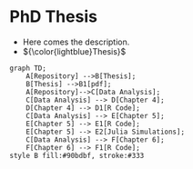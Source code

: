 # PhD Thesis


- Here comes the description.
- ${\color{lightblue}Thesis}$
```mermaid
graph TD;
    A[Repository] -->B[Thesis];
    B[Thesis] -->B1[pdf];
    A[Repository]-->C[Data Analysis];
    C[Data Analysis] --> D[Chapter 4];
    D[Chapter 4] --> D1[R Code];
    C[Data Analysis] --> E[Chapter 5];
    E[Chapter 5] --> E1[R Code];
    E[Chapter 5] --> E2[Julia Simulations];
    C[Data Analysis] --> F[Chapter 6];
    F[Chapter 6] --> F1[R Code];
style B fill:#90bdbf, stroke:#333
```
